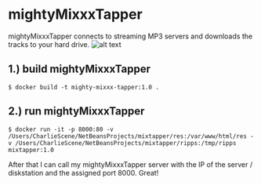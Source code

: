 # mightyMixxxTapper
mightyMixxxTapper connects to streaming MP3 servers and downloads the tracks to your hard drive.
![alt text](https://github.com/terrorist-squad/mightyMixxxTapper/blob/main/screens/1.png "record")

## 1.) build mightyMixxxTapper
```
$ docker build -t mighty-mixxx-tapper:1.0 .
```

## 2.) run mightyMixxxTapper
```
$ docker run -it -p 8000:80 -v /Users/CharlieScene/NetBeansProjects/mixtapper/res:/var/www/html/res -v /Users/CharlieScene/NetBeansProjects/mixtapper/ripps:/tmp/ripps mixtapper:1.0
```
After that I can call my mightyMixxxTapper server with the IP of the server / diskstation and the assigned port 8000. Great!
